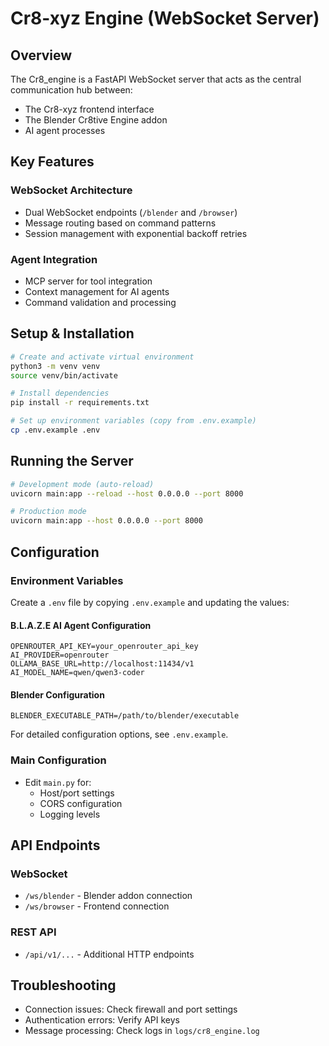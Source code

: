 # Cr8-xyz Engine (WebSocket Server)

## Overview

The Cr8_engine is a FastAPI WebSocket server that acts as the central communication hub between:

- The Cr8-xyz frontend interface
- The Blender Cr8tive Engine addon
- AI agent processes

## Key Features

### WebSocket Architecture

- Dual WebSocket endpoints (`/blender` and `/browser`)
- Message routing based on command patterns
- Session management with exponential backoff retries

### Agent Integration

- MCP server for tool integration
- Context management for AI agents
- Command validation and processing

## Setup & Installation

```bash
# Create and activate virtual environment
python3 -m venv venv
source venv/bin/activate

# Install dependencies
pip install -r requirements.txt

# Set up environment variables (copy from .env.example)
cp .env.example .env
```

## Running the Server

```bash
# Development mode (auto-reload)
uvicorn main:app --reload --host 0.0.0.0 --port 8000

# Production mode
uvicorn main:app --host 0.0.0.0 --port 8000
```

## Configuration

### Environment Variables

Create a `.env` file by copying `.env.example` and updating the values:

#### B.L.A.Z.E AI Agent Configuration

```
OPENROUTER_API_KEY=your_openrouter_api_key
AI_PROVIDER=openrouter
OLLAMA_BASE_URL=http://localhost:11434/v1
AI_MODEL_NAME=qwen/qwen3-coder
```

#### Blender Configuration

```
BLENDER_EXECUTABLE_PATH=/path/to/blender/executable
```

For detailed configuration options, see `.env.example`.

### Main Configuration

- Edit `main.py` for:
  - Host/port settings
  - CORS configuration
  - Logging levels

## API Endpoints

### WebSocket

- `/ws/blender` - Blender addon connection
- `/ws/browser` - Frontend connection

### REST API

- `/api/v1/...` - Additional HTTP endpoints

## Troubleshooting

- Connection issues: Check firewall and port settings
- Authentication errors: Verify API keys
- Message processing: Check logs in `logs/cr8_engine.log`
